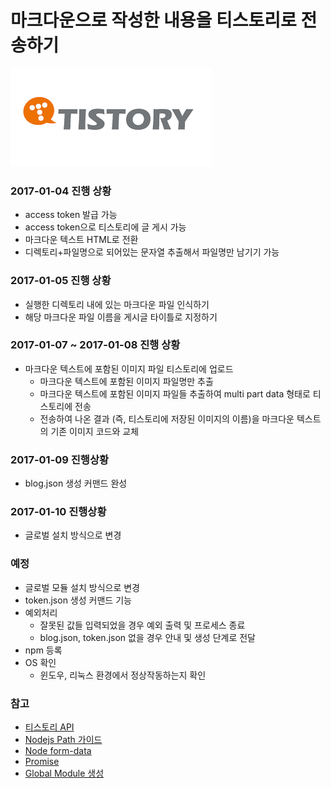 # 마크다운으로 작성한 내용을 티스토리로 전송하기

![티스토리](./images/티스토리.png)


### 2017-01-04 진행 상황
* access token 발급 가능
* access token으로 티스토리에 글 게시 가능
* 마크다운 텍스트 HTML로 전환
* 디렉토리+파일명으로 되어있는 문자열 추출해서 파일명만 남기기 가능

### 2017-01-05 진행 상황
* 실행한 디렉토리 내에 있는 마크다운 파일 인식하기
* 해당 마크다운 파일 이름을 게시글 타이틀로 지정하기

### 2017-01-07 ~ 2017-01-08 진행 상황
* 마크다운 텍스트에 포함된 이미지 파일 티스토리에 업로드
  - 마크다운 텍스트에 포함된 이미지 파일명만 추출
  - 마크다운 텍스트에 포함된 이미지 파일들 추출하여 multi part data 형태로 티스토리에 전송
  - 전송하여 나온 결과 (즉, 티스토리에 저장된 이미지의 이름)을 마크다운 텍스트의 기존 이미지 코드와 교체

### 2017-01-09 진행상황
* blog.json 생성 커맨드 완성

### 2017-01-10 진행상황
* 글로벌 설치 방식으로 변경 

### 예정
* 글로벌 모듈 설치 방식으로 변경 
* token.json 생성 커맨드 기능
* 예외처리
  - 잘못된 값들 입력되었을 경우 예외 출력 및 프로세스 종료
  - blog.json, token.json 없을 경우 안내 및 생성 단계로 전달
* npm 등록
* OS 확인
  - 윈도우, 리눅스 환경에서 정상작동하는지 확인

### 참고
* [티스토리 API](http://www.tistory.com/guide/api/post)
* [Nodejs Path 가이드](https://nodejs.org/api/path.html#path_windows_vs_posix)
* [Node form-data](https://github.com/form-data/form-data)
* [Promise](https://developer.mozilla.org/ko/docs/Web/JavaScript/Reference/Global_Objects/Promise)
* [Global Module 생성](https://bretkikehara.wordpress.com/2013/05/02/nodejs-creating-your-first-global-module/)